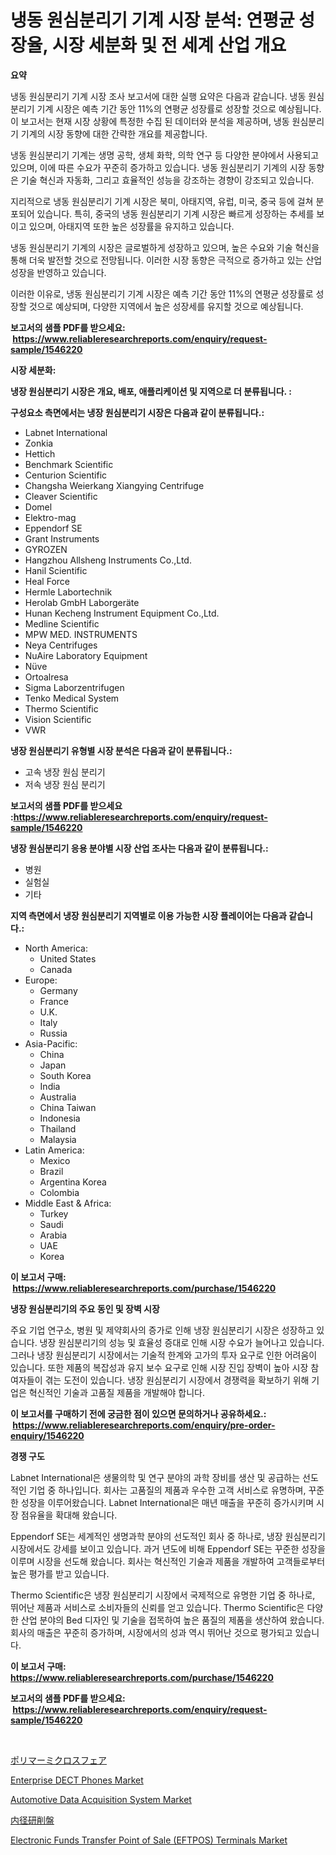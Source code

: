 <p><h1>냉동 원심분리기 기계 시장 분석: 연평균 성장율, 시장 세분화 및 전 세계 산업 개요</h1></p><p><strong>요약</strong></p>
<p><p>냉동 원심분리기 기계 시장 조사 보고서에 대한 실행 요약은 다음과 같습니다. 냉동 원심분리기 기계 시장은 예측 기간 동안 11%의 연평균 성장률로 성장할 것으로 예상됩니다. 이 보고서는 현재 시장 상황에 특정한 수집 된 데이터와 분석을 제공하며, 냉동 원심분리기 기계의 시장 동향에 대한 간략한 개요를 제공합니다. </p><p>냉동 원심분리기 기계는 생명 공학, 생체 화학, 의학 연구 등 다양한 분야에서 사용되고 있으며, 이에 따른 수요가 꾸준히 증가하고 있습니다. 냉동 원심분리기 기계의 시장 동향은 기술 혁신과 자동화, 그리고 효율적인 성능을 강조하는 경향이 강조되고 있습니다. </p><p>지리적으로 냉동 원심분리기 기계 시장은 북미, 아태지역, 유럽, 미국, 중국 등에 걸쳐 분포되어 있습니다. 특히, 중국의 냉동 원심분리기 기계 시장은 빠르게 성장하는 추세를 보이고 있으며, 아태지역 또한 높은 성장률을 유지하고 있습니다. </p><p>냉동 원심분리기 기계의 시장은 글로벌하게 성장하고 있으며, 높은 수요와 기술 혁신을 통해 더욱 발전할 것으로 전망됩니다. 이러한 시장 동향은 극적으로 증가하고 있는 산업 성장을 반영하고 있습니다. </p><p>이러한 이유로, 냉동 원심분리기 기계 시장은 예측 기간 동안 11%의 연평균 성장률로 성장할 것으로 예상되며, 다양한 지역에서 높은 성장세를 유지할 것으로 예상됩니다.</p></p>
<p><strong>보고서의 샘플 PDF를 받으세요: &nbsp;<a href="https://www.reliableresearchreports.com/enquiry/request-sample/1546220">https://www.reliableresearchreports.com/enquiry/request-sample/1546220</a></strong></p>
<p><strong>시장 세분화:</strong></p>
<p><strong> 냉장 원심분리기 시장은 개요, 배포, 애플리케이션 및 지역으로 더 분류됩니다. :</strong></p>
<p><strong>구성요소 측면에서는 냉장 원심분리기 시장은 다음과 같이 분류됩니다.:</strong></p>
<p><ul><li>Labnet International</li><li>Zonkia</li><li>Hettich</li><li>Benchmark Scientific</li><li>Centurion Scientific</li><li>Changsha Weierkang Xiangying Centrifuge</li><li>Cleaver Scientific</li><li>Domel</li><li>Elektro-mag</li><li>Eppendorf SE</li><li>Grant Instruments</li><li>GYROZEN</li><li>Hangzhou Allsheng Instruments Co.,Ltd.</li><li>Hanil Scientific</li><li>Heal Force</li><li>Hermle Labortechnik</li><li>Herolab GmbH Laborgeräte</li><li>Hunan Kecheng Instrument Equipment Co.,Ltd.</li><li>Medline Scientific</li><li>MPW MED. INSTRUMENTS</li><li>Neya Centrifuges</li><li>NuAire Laboratory Equipment</li><li>Nüve</li><li>Ortoalresa</li><li>Sigma Laborzentrifugen</li><li>Tenko Medical System</li><li>Thermo Scientific</li><li>Vision Scientific</li><li>VWR</li></ul></p>
<p><strong> 냉장 원심분리기 유형별 시장 분석은 다음과 같이 분류됩니다.:</strong></p>
<p><ul><li>고속 냉장 원심 분리기</li><li>저속 냉장 원심 분리기</li></ul></p>
<p><strong>보고서의 샘플 PDF를 받으세요 :<a href="https://www.reliableresearchreports.com/enquiry/request-sample/1546220">https://www.reliableresearchreports.com/enquiry/request-sample/1546220</a></strong></p>
<p><strong> 냉장 원심분리기 응용 분야별 시장 산업 조사는 다음과 같이 분류됩니다.:</strong></p>
<p><ul><li>병원</li><li>실험실</li><li>기타</li></ul></p>
<p><strong>지역 측면에서 냉장 원심분리기 지역별로 이용 가능한 시장 플레이어는 다음과 같습니다.:</strong></p>
<p><ul>
    <li>
        North America:
        <ul>
            <li>United States</li>
            <li>Canada</li>
        </ul>
    </li>
    <li>
        Europe:
        <ul>
            <li>Germany</li>
            <li>France</li>
            <li>U.K.</li>
            <li>Italy</li>
            <li>Russia</li>
        </ul>
    </li>
    <li>
        Asia-Pacific:
        <ul>
            <li>China</li>
            <li>Japan</li>
            <li>South Korea</li>
            <li>India</li>
            <li>Australia</li>
            <li>China Taiwan</li>
            <li>Indonesia</li>
            <li>Thailand</li>
            <li>Malaysia</li>
        </ul>
    </li>
    <li>
        Latin America:
        <ul>
            <li>Mexico</li>
            <li>Brazil</li>
            <li>Argentina Korea</li>
            <li>Colombia</li>
        </ul>
    </li>
    <li>
        Middle East & Africa:
        <ul>
            <li>Turkey</li>
            <li>Saudi</li>
            <li>Arabia</li>
            <li>UAE</li>
            <li>Korea</li>
        </ul>
    </li>
    </ul></p>
<p><strong>이 보고서 구매: &nbsp;<a href="https://www.reliableresearchreports.com/purchase/1546220">https://www.reliableresearchreports.com/purchase/1546220</a></strong></p>
<p><strong>냉장 원심분리기의 주요 동인 및 장벽 시장</strong></p>
<p><p>주요 기업 연구소, 병원 및 제약회사의 증가로 인해 냉장 원심분리기 시장은 성장하고 있습니다. 냉장 원심분리기의 성능 및 효율성 증대로 인해 시장 수요가 늘어나고 있습니다. 그러나 냉장 원심분리기 시장에서는 기술적 한계와 고가의 투자 요구로 인한 어려움이 있습니다. 또한 제품의 복잡성과 유지 보수 요구로 인해 시장 진입 장벽이 높아 시장 참여자들이 겪는 도전이 있습니다. 냉장 원심분리기 시장에서 경쟁력을 확보하기 위해 기업은 혁신적인 기술과 고품질 제품을 개발해야 합니다.</p></p>
<p><strong>이 보고서를 구매하기 전에 궁금한 점이 있으면 문의하거나 공유하세요.: &nbsp;<a href="https://www.reliableresearchreports.com/enquiry/pre-order-enquiry/1546220">https://www.reliableresearchreports.com/enquiry/pre-order-enquiry/1546220</a></strong></p>
<p><strong>경쟁 구도</strong></p>
<p><p>Labnet International은 생물의학 및 연구 분야의 과학 장비를 생산 및 공급하는 선도적인 기업 중 하나입니다. 회사는 고품질의 제품과 우수한 고객 서비스로 유명하며, 꾸준한 성장을 이루어왔습니다. Labnet International은 매년 매출을 꾸준히 증가시키며 시장 점유율을 확대해 왔습니다.</p><p>Eppendorf SE는 세계적인 생명과학 분야의 선도적인 회사 중 하나로, 냉장 원심분리기 시장에서도 강세를 보이고 있습니다. 과거 년도에 비해 Eppendorf SE는 꾸준한 성장을 이루며 시장을 선도해 왔습니다. 회사는 혁신적인 기술과 제품을 개발하여 고객들로부터 높은 평가를 받고 있습니다.</p><p>Thermo Scientific은 냉장 원심분리기 시장에서 국제적으로 유명한 기업 중 하나로, 뛰어난 제품과 서비스로 소비자들의 신뢰를 얻고 있습니다. Thermo Scientific은 다양한 산업 분야의 Bed 디자인 및 기술을 접목하여 높은 품질의 제품을 생산하여 왔습니다. 회사의 매출은 꾸준히 증가하며, 시장에서의 성과 역시 뛰어난 것으로 평가되고 있습니다.</p></p>
<p><strong>이 보고서 구매: &nbsp; <a href="https://www.reliableresearchreports.com/purchase/1546220">https://www.reliableresearchreports.com/purchase/1546220</a></strong></p>
<p><strong>보고서의 샘플 PDF를 받으세요: &nbsp;<a href="https://www.reliableresearchreports.com/enquiry/request-sample/1546220">https://www.reliableresearchreports.com/enquiry/request-sample/1546220</a></strong><strong></strong></p>
<p>&nbsp;</p>
<p><p><a href="https://medium.com/@harmonybogan1944/2024%E5%B9%B4%E3%81%8B%E3%82%892031%E5%B9%B4%E3%81%BE%E3%81%A7%E3%81%AE%E6%9C%9F%E9%96%93%E3%81%AE%E3%81%9F%E3%82%81%E3%81%AE%E3%83%9D%E3%83%AA%E3%83%9E%E3%83%BC%E3%83%9E%E3%82%A4%E3%82%AF%E3%83%AD%E3%82%B9%E3%83%95%E3%82%A3%E3%82%A2%E5%B8%82%E5%A0%B4%E5%88%86%E6%9E%90%E3%81%A8%E3%82%B5%E3%82%A4%E3%82%BA%E4%BA%88%E6%B8%AC-19427a3929c8">ポリマーミクロスフェア</a></p><p><a href="https://github.com/juancolorado15/Market-Research-Report-List-2/blob/main/enterprise-dect-phones-market.md">Enterprise DECT Phones Market</a></p><p><a href="https://issuu.com/reportprime-2/docs/automotive-data-acquisition-system-market-size-203">Automotive Data Acquisition System Market</a></p><p><a href="https://github.com/EmoryYundt1935/Market-Research-Report-List-1/blob/main/269480914218.md">内径研削盤</a></p><p><a href="https://github.com/mahnoor2003/Market-Research-Report-List-3/blob/main/electronic-funds-transfer-point-of-sale-eftpos-terminals-market.md">Electronic Funds Transfer Point of Sale (EFTPOS) Terminals Market</a></p></p>